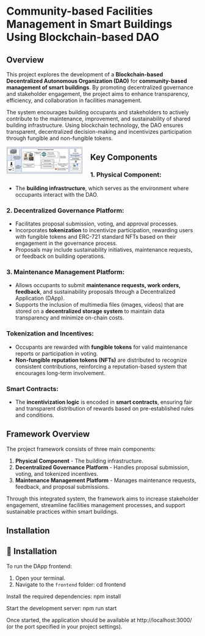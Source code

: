 # Community-based Facilities Management in Smart Buildings Using Blockchain-based DAO


## Overview

This project explores the development of a **Blockchain-based Decentralized Autonomous Organization (DAO)** for **community-based management of smart buildings**. By promoting decentralized governance and stakeholder engagement, the project aims to enhance transparency, efficiency, and collaboration in facilities management.

The system encourages building occupants and stakeholders to actively contribute to the maintenance, improvement, and sustainability of shared building infrastructure. Using blockchain technology, the DAO ensures transparent, decentralized decision-making and incentivizes participation through fungible and non-fungible tokens.

<img src="/Fig5.jpg" style="float: left; margin-right: 20px; max-width: 200px;">


## Key Components

### 1. **Physical Component:** 
   - The **building infrastructure**, which serves as the environment where occupants interact with the DAO.

### 2. **Decentralized Governance Platform:**
   - Facilitates proposal submission, voting, and approval processes.
   - Incorporates **tokenization** to incentivize participation, rewarding users with fungible tokens and ERC-721 standard NFTs based on their engagement in the governance process.
   - Proposals may include sustainability initiatives, maintenance requests, or feedback on building operations.

### 3. **Maintenance Management Platform:**
   - Allows occupants to submit **maintenance requests, work orders, feedback**, and sustainability proposals through a Decentralized Application (DApp).
   - Supports the inclusion of multimedia files (images, videos) that are stored on a **decentralized storage system** to maintain data transparency and minimize on-chain costs.

### Tokenization and Incentives:
   - Occupants are rewarded with **fungible tokens** for valid maintenance reports or participation in voting.
   - **Non-fungible reputation tokens (NFTs)** are distributed to recognize consistent contributions, reinforcing a reputation-based system that encourages long-term involvement.

### Smart Contracts:
   - The **incentivization logic** is encoded in **smart contracts**, ensuring fair and transparent distribution of rewards based on pre-established rules and conditions.

## Framework Overview

The project framework consists of three main components:
   1. **Physical Component** - The building infrastructure.
   2. **Decentralized Governance Platform** - Handles proposal submission, voting, and tokenized incentives.
   3. **Maintenance Management Platform** - Manages maintenance requests, feedback, and proposal submissions.

Through this integrated system, the framework aims to increase stakeholder engagement, streamline facilities management processes, and support sustainable practices within smart buildings.

## Installation

## 🔧 Installation

To run the DApp frontend:

1. Open your terminal.
2. Navigate to the `frontend` folder:
   cd frontend
   
Install the required dependencies:
npm install


Start the development server:
npm run start


Once started, the application should be available at http://localhost:3000/ (or the port specified in your project settings).


